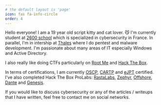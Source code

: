 ```yaml
---
# the default layout is 'page'
icon: fas fa-info-circle
order: 4
---
```


Hello everyone! I am a 19 year old script kitty and cat lover. 😼  I'm currently student at [2600 school](https://ecole2600.com/) which is specialized in cybersecurity in France. In parallel, I'm in intership at [Thales](https://www.thalesgroup.com/) where I do pentest and malware development. I'm passionate about many areas of IT especially Windows and Active Directory.

I also really like doing CTFs particularly on [Root Me](https://www.root-me.org/nuts7) and [Hack The Box](https://app.hackthebox.com/profile/428983).

In terms of certifications, I am currently [OSCP](https://www.credential.net/686f2429-9ff5-41c9-96f0-ddff36da4d1d), [CARTP](https://www.credential.net/bed78a6e-5045-40f0-b6d0-0ef12bcbf659) and [eJPT](https://verified.elearnsecurity.com/certificates/22f21296-0c5d-4ed2-9756-2afec4342845) certified. I've also completed Hack The Box ProLabs: [RastaLabs](https://www.linkedin.com/in/th%C3%A9o-chiles/overlay/1635518790726/single-media-viewer/?profileId=ACoAADT0-YEBqwHhA1HIRlRpqcjgpH9-PV3P86E), [Zephyr](https://www.linkedin.com/in/th%C3%A9o-chiles/overlay/1635516653561/single-media-viewer/?profileId=ACoAADT0-YEBqwHhA1HIRlRpqcjgpH9-PV3P86E), [Offshore](https://www.linkedin.com/in/th%C3%A9o-chiles/overlay/1635516655299/single-media-viewer/?profileId=ACoAADT0-YEBqwHhA1HIRlRpqcjgpH9-PV3P86E), [Dante](https://www.linkedin.com/in/th%C3%A9o-chiles/details/featured/1635516657103/single-media-viewer/?profileId=ACoAADT0-YEBqwHhA1HIRlRpqcjgpH9-PV3P86E) and [Genesis](https://www.linkedin.com/in/th%C3%A9o-chiles/details/featured/1635516651986/single-media-viewer/?profileId=ACoAADT0-YEBqwHhA1HIRlRpqcjgpH9-PV3P86E).

If you would like to discuss cybersecurity or any of the articles / writeups that I have written, feel free to contact me on social networks.
